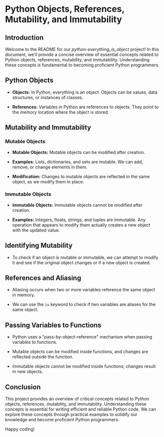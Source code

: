 # Python Objects, References, Mutability, and Immutability

## Introduction

Welcome to the README for our *python-everything_is_object* project! In this document, we'll provide a concise overview of essential concepts related to Python objects, references, mutability, and immutability. Understanding these concepts is fundamental to becoming proficient Python programmers.

## Python Objects

- **Objects:** In Python, everything is an object. Objects can be values, data structures, or instances of classes.

- **References:** Variables in Python are references to objects. They point to the memory location where the object is stored.

## Mutability and Immutability

### Mutable Objects

- **Mutable Objects:** Mutable objects can be modified after creation.

- **Examples:** Lists, dictionaries, and sets are mutable. We can add, remove, or change elements in them.

- **Modification:** Changes to mutable objects are reflected in the same object, as we modify them in place.

### Immutable Objects

- **Immutable Objects:** Immutable objects cannot be modified after creation.

- **Examples:** Integers, floats, strings, and tuples are immutable. Any operation that appears to modify them actually creates a new object with the updated value.

## Identifying Mutability

- To check if an object is mutable or immutable, we can attempt to modify it and see if the original object changes or if a new object is created.

## References and Aliasing

- Aliasing occurs when two or more variables reference the same object in memory.

- We can use the `is` keyword to check if two variables are aliases for the same object.

## Passing Variables to Functions

- Python uses a "pass-by-object-reference" mechanism when passing variables to functions.

- Mutable objects can be modified inside functions, and changes are reflected outside the function.

- Immutable objects cannot be modified inside functions; changes result in new objects.

## Conclusion

This project provides an overview of critical concepts related to Python objects, references, mutability, and immutability. Understanding these concepts is essential for writing efficient and reliable Python code. We can explore these concepts through practical examples to solidify our knowledge and become proficient Python programmers.

Happy coding!
